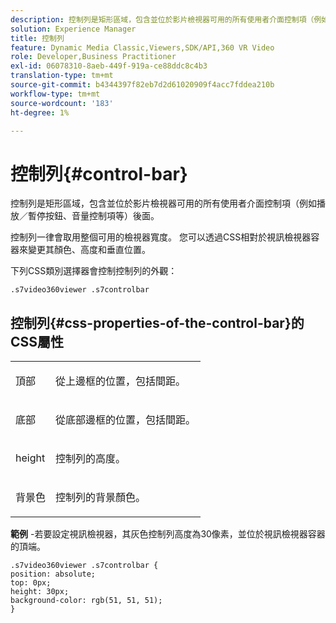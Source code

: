 ```yaml
---
description: 控制列是矩形區域，包含並位於影片檢視器可用的所有使用者介面控制項（例如播放／暫停按鈕、音量控制項等）後面。
solution: Experience Manager
title: 控制列
feature: Dynamic Media Classic,Viewers,SDK/API,360 VR Video
role: Developer,Business Practitioner
exl-id: 06078310-8aeb-449f-919a-ce88ddc8c4b3
translation-type: tm+mt
source-git-commit: b4344397f82eb7d2d61020909f4acc7fddea210b
workflow-type: tm+mt
source-wordcount: '183'
ht-degree: 1%

---
```


# 控制列{#control-bar}

控制列是矩形區域，包含並位於影片檢視器可用的所有使用者介面控制項（例如播放／暫停按鈕、音量控制項等）後面。

<!--<a id="section_061E550C1C1D4DB2BD663A898895B38C"></a>-->

控制列一律會取用整個可用的檢視器寬度。 您可以透過CSS相對於視訊檢視器容器來變更其顏色、高度和垂直位置。

下列CSS類別選擇器會控制控制列的外觀：

```
.s7video360viewer .s7controlbar
```

## 控制列{#css-properties-of-the-control-bar}的CSS屬性

<table id="table_C48C56E696304C9BAFEE71BA9EA9A174"> 
 <tbody> 
  <tr> 
   <td colname="col1"> <p> <span class="codeph"> 頂部 </span> </p> </td> 
   <td colname="col2"> <p>從上邊框的位置，包括間距。 </p> </td> 
  </tr> 
  <tr> 
   <td colname="col1"> <p> <span class="codeph"> 底部 </span> </p> </td> 
   <td colname="col2"> <p> 從底部邊框的位置，包括間距。 </p> </td> 
  </tr> 
  <tr> 
   <td colname="col1"> <p> <span class="codeph"> height </span> </p> </td> 
   <td colname="col2"> <p>控制列的高度。 </p> </td> 
  </tr> 
  <tr> 
   <td colname="col1"> <p> <span class="codeph"> 背景色  </span> </p> </td> 
   <td colname="col2"> <p>控制列的背景顏色。 </p> </td> 
  </tr> 
 </tbody> 
</table>

**範例** -若要設定視訊檢視器，其灰色控制列高度為30像素，並位於視訊檢視器容器的頂端。

```
.s7video360viewer .s7controlbar {  
position: absolute; 
top: 0px; 
height: 30px; 
background-color: rgb(51, 51, 51); 
}
```
